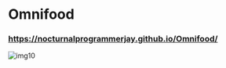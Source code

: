 # Omnifood
### https://nocturnalprogrammerjay.github.io/Omnifood/

![img10](https://user-images.githubusercontent.com/96387037/211725857-23f6303b-6953-49cc-8be1-e26b224da376.PNG)

